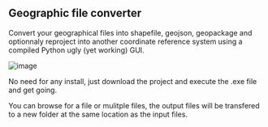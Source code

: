 ## Geographic file converter
Convert your geographical files into shapefile, geojson, geopackage and optionnaly reproject into another coordinate reference system using a compiled Python ugly (yet working) GUI.

![image](https://github.com/ArmelVidali/geospatial_conversion/assets/84096571/dbe532e6-0e1e-4efe-8f28-2a6734a68987)


No need for any install, just download the project and execute the .exe file and get going.

You can browse for a file or mulitple files, the output files will be transfered to a new folder at the same location as the input files.

